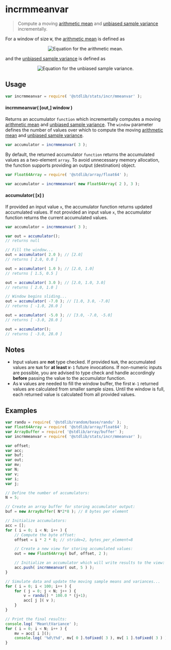 <!--

@license Apache-2.0

Copyright (c) 2018 The Stdlib Authors.

Licensed under the Apache License, Version 2.0 (the "License");
you may not use this file except in compliance with the License.
You may obtain a copy of the License at

   http://www.apache.org/licenses/LICENSE-2.0

Unless required by applicable law or agreed to in writing, software
distributed under the License is distributed on an "AS IS" BASIS,
WITHOUT WARRANTIES OR CONDITIONS OF ANY KIND, either express or implied.
See the License for the specific language governing permissions and
limitations under the License.

-->

# incrmmeanvar

> Compute a moving [arithmetic mean][arithmetic-mean] and [unbiased sample variance][sample-variance] incrementally.

<section class="intro">

For a window of size `W`, the [arithmetic mean][arithmetic-mean] is defined as

<!-- <equation class="equation" label="eq:arithmetic_mean" align="center" raw="\bar{x} = \frac{1}{n} \sum_{i=0}^{W-1} x_i" alt="Equation for the arithmetic mean."> -->

<div class="equation" align="center" data-raw-text="\bar{x} = \frac{1}{n} \sum_{i=0}^{W-1} x_i" data-equation="eq:arithmetic_mean">
    <img src="https://cdn.rawgit.com/stdlib-js/stdlib/563a8587d936008c82db675be84f8ce1474fee27/lib/node_modules/@stdlib/stats/incr/mmeanvar/docs/img/equation_arithmetic_mean.svg" alt="Equation for the arithmetic mean.">
    <br>
</div>

<!-- </equation> -->

and the [unbiased sample variance][sample-variance] is defined as

<!-- <equation class="equation" label="eq:unbiased_sample_variance" align="center" raw="s^2 = \frac{1}{W-1} \sum_{i=0}^{W-1} ( x_i - \bar{x} )^2" alt="Equation for the unbiased sample variance."> -->

<div class="equation" align="center" data-raw-text="s^2 = \frac{1}{W-1} \sum_{i=0}^{W-1} ( x_i - \bar{x} )^2" data-equation="eq:unbiased_sample_variance">
    <img src="https://cdn.rawgit.com/stdlib-js/stdlib/563a8587d936008c82db675be84f8ce1474fee27/lib/node_modules/@stdlib/stats/incr/mmeanvar/docs/img/equation_unbiased_sample_variance.svg" alt="Equation for the unbiased sample variance.">
    <br>
</div>

<!-- </equation> -->

</section>

<!-- /.intro -->

<section class="usage">

## Usage

```javascript
var incrmmeanvar = require( '@stdlib/stats/incr/mmeanvar' );
```

#### incrmmeanvar( \[out,] window )

Returns an accumulator `function` which incrementally computes a moving [arithmetic mean][arithmetic-mean] and [unbiased sample variance][sample-variance]. The `window` parameter defines the number of values over which to compute the moving [arithmetic mean][arithmetic-mean] and [unbiased sample variance][sample-variance].

```javascript
var accumulator = incrmmeanvar( 3 );
```

By default, the returned accumulator `function` returns the accumulated values as a two-element `array`. To avoid unnecessary memory allocation, the function supports providing an output (destination) object.

```javascript
var Float64Array = require( '@stdlib/array/float64' );

var accumulator = incrmmeanvar( new Float64Array( 2 ), 3 );
```

#### accumulator( \[x] )

If provided an input value `x`, the accumulator function returns updated accumulated values. If not provided an input value `x`, the accumulator function returns the current accumulated values.

```javascript
var accumulator = incrmmeanvar( 3 );

var out = accumulator();
// returns null

// Fill the window...
out = accumulator( 2.0 ); // [2.0]
// returns [ 2.0, 0.0 ]

out = accumulator( 1.0 ); // [2.0, 1.0]
// returns [ 1.5, 0.5 ]

out = accumulator( 3.0 ); // [2.0, 1.0, 3.0]
// returns [ 2.0, 1.0 ]

// Window begins sliding...
out = accumulator( -7.0 ); // [1.0, 3.0, -7.0]
// returns [ -1.0, 28.0 ]

out = accumulator( -5.0 ); // [3.0, -7.0, -5.0]
// returns [ -3.0, 28.0 ]

out = accumulator();
// returns [ -3.0, 28.0 ]
```

</section>

<!-- /.usage -->

<section class="notes">

## Notes

-   Input values are **not** type checked. If provided `NaN`, the accumulated values are `NaN` for **at least** `W-1` future invocations. If non-numeric inputs are possible, you are advised to type check and handle accordingly **before** passing the value to the accumulator function.
-   As `W` values are needed to fill the window buffer, the first `W-1` returned values are calculated from smaller sample sizes. Until the window is full, each returned value is calculated from all provided values.

</section>

<!-- /.notes -->

<section class="examples">

## Examples

<!-- eslint no-undef: "error" -->

```javascript
var randu = require( '@stdlib/random/base/randu' );
var Float64Array = require( '@stdlib/array/float64' );
var ArrayBuffer = require( '@stdlib/array/buffer' );
var incrmmeanvar = require( '@stdlib/stats/incr/mmeanvar' );

var offset;
var acc;
var buf;
var out;
var mv;
var N;
var v;
var i;
var j;

// Define the number of accumulators:
N = 5;

// Create an array buffer for storing accumulator output:
buf = new ArrayBuffer( N*2*8 ); // 8 bytes per element

// Initialize accumulators:
acc = [];
for ( i = 0; i < N; i++ ) {
    // Compute the byte offset:
    offset = i * 2 * 8; // stride=2, bytes_per_element=8

    // Create a new view for storing accumulated values:
    out = new Float64Array( buf, offset, 2 );

    // Initialize an accumulator which will write results to the view:
    acc.push( incrmmeanvar( out, 5 ) );
}

// Simulate data and update the moving sample means and variances...
for ( i = 0; i < 100; i++ ) {
    for ( j = 0; j < N; j++ ) {
        v = randu() * 100.0 * (j+1);
        acc[ j ]( v );
    }
}

// Print the final results:
console.log( 'Mean\tVariance' );
for ( i = 0; i < N; i++ ) {
    mv = acc[ i ]();
    console.log( '%d\t%d', mv[ 0 ].toFixed( 3 ), mv[ 1 ].toFixed( 3 ) );
}
```

</section>

<!-- /.examples -->

<section class="links">

[arithmetic-mean]: https://en.wikipedia.org/wiki/Arithmetic_mean

[sample-variance]: https://en.wikipedia.org/wiki/Variance

</section>

<!-- /.links -->
